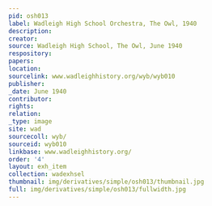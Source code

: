 ```yaml
---
pid: osh013
label: Wadleigh High School Orchestra, The Owl, 1940
description:
creator:
source: Wadleigh High School, The Owl, June 1940
respository:
papers:
location:
sourcelink: www.wadleighhistory.org/wyb/wyb010
publisher:
_date: June 1940
contributor:
rights:
relation:
_type: image
site: wad
sourcecoll: wyb/
sourceid: wyb010
linkbase: www.wadleighhistory.org/
order: '4'
layout: exh_item
collection: wadexhsel
thumbnail: img/derivatives/simple/osh013/thumbnail.jpg
full: img/derivatives/simple/osh013/fullwidth.jpg
---
```

